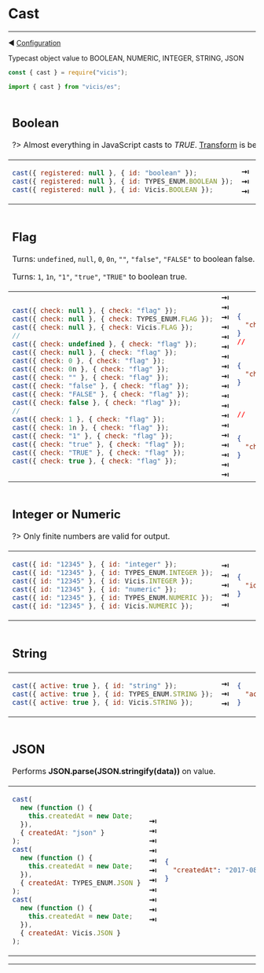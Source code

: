 # Cast

---

◀ [Configuration](/en/configuration.md)

Typecast object value to BOOLEAN, NUMERIC, INTEGER, STRING, JSON

```js
const { cast } = require("vicis");
```

```js
import { cast } from "vicis/es";
```

<table><thead><tr><td colspan="3">

## Boolean

?> Almost everything in JavaScript casts to *TRUE*. [Transform](/en/transform.md) is better suited for that.

</td></tr></thead><tbody>
<tr><td>

```js
cast({ registered: null }, { id: "boolean" });
cast({ registered: null }, { id: TYPES_ENUM.BOOLEAN });
cast({ registered: null }, { id: Vicis.BOOLEAN });
```

</td>
<td>
<strong>&#x21E5;</strong><br>
<strong>&#x21E5;</strong><br>
<strong>&#x21E5;</strong><br>
</td>
<td>

```json
{
  "registered": false
}
```

</td></tr>
</tbody></table>

<table><thead><tr><td colspan="3">

## Flag

Turns: `undefined`, `null`, `0`, `0n`, `""`, `"false"`, `"FALSE"` to boolean false.

Turns: `1`, `1n`, `"1"`, `"true"`, `"TRUE"` to boolean true.

</td></tr></thead><tbody>
<tr><td>

```js
cast({ check: null }, { check: "flag" });
cast({ check: null }, { check: TYPES_ENUM.FLAG });
cast({ check: null }, { check: Vicis.FLAG });
//
cast({ check: undefined }, { check: "flag" });
cast({ check: null }, { check: "flag" });
cast({ check: 0 }, { check: "flag" });
cast({ check: 0n }, { check: "flag" });
cast({ check: "" }, { check: "flag" });
cast({ check: "false" }, { check: "flag" });
cast({ check: "FALSE" }, { check: "flag" });
cast({ check: false }, { check: "flag" });
//
cast({ check: 1 }, { check: "flag" });
cast({ check: 1n }, { check: "flag" });
cast({ check: "1" }, { check: "flag" });
cast({ check: "true" }, { check: "flag" });
cast({ check: "TRUE" }, { check: "flag" });
cast({ check: true }, { check: "flag" });
```

</td>
<td>
<strong>&#x21E5;</strong><br>
<strong>&#x21E5;</strong><br>
<strong>&#x21E5;</strong><br>
<strong>&#x21E5;</strong><br>
<strong>&#x21E5;</strong><br>
<strong>&#x21E5;</strong><br>
<strong>&#x21E5;</strong><br>
<strong>&#x21E5;</strong><br>
<strong>&#x21E5;</strong><br>
<strong>&#x21E5;</strong><br>
<strong>&#x21E5;</strong><br>
<strong>&#x21E5;</strong><br>
<strong>&#x21E5;</strong><br>
<strong>&#x21E5;</strong><br>
<strong>&#x21E5;</strong><br>
<strong>&#x21E5;</strong><br>
<strong>&#x21E5;</strong><br>
<strong>&#x21E5;</strong><br>
<strong>&#x21E5;</strong><br>
</td>
<td>

```json
{
  "check": false
}
//


{
  "check": false
}



//


{
  "check": true
}


```

</td></tr>
</tbody></table>

<table><thead><tr><td colspan="3">

## Integer or Numeric

?> Only finite numbers are valid for output.

</td></tr></thead><tbody>
<tr><td>

```js
cast({ id: "12345" }, { id: "integer" });
cast({ id: "12345" }, { id: TYPES_ENUM.INTEGER });
cast({ id: "12345" }, { id: Vicis.INTEGER });
cast({ id: "12345" }, { id: "numeric" });
cast({ id: "12345" }, { id: TYPES_ENUM.NUMERIC });
cast({ id: "12345" }, { id: Vicis.NUMERIC });
```

</td>
<td>
<strong>&#x21E5;</strong><br>
<strong>&#x21E5;</strong><br>
<strong>&#x21E5;</strong><br>
<strong>&#x21E5;</strong><br>
<strong>&#x21E5;</strong><br>
</td>
<td>

```json
{
  "id": 12345
}
```

</td></tr>
</tbody></table>

<table><thead><tr><td colspan="3">

## String

</td></tr></thead><tbody>
<tr><td>

```js
cast({ active: true }, { id: "string" });
cast({ active: true }, { id: TYPES_ENUM.STRING });
cast({ active: true }, { id: Vicis.STRING });
```

</td>
<td>
<strong>&#x21E5;</strong><br>
<strong>&#x21E5;</strong><br>
<strong>&#x21E5;</strong><br>
</td>
<td>

```json
{
  "active": "true"
}
```

</td></tr>
</tbody></table>

<table><thead><tr><td colspan="3">

## JSON

Performs **JSON.parse(JSON.stringify(data))** on value.

</td></tr></thead><tbody>
<tr><td>

```js
cast(
  new (function () {
    this.createdAt = new Date;
  }),
  { createdAt: "json" }
);
cast(
  new (function () {
    this.createdAt = new Date;
  }),
  { createdAt: TYPES_ENUM.JSON }
);
cast(
  new (function () {
    this.createdAt = new Date;
  }),
  { createdAt: Vicis.JSON }
);
```

</td>
<td>
<strong>&#x21E5;</strong><br>
<strong>&#x21E5;</strong><br>
<strong>&#x21E5;</strong><br>
<strong>&#x21E5;</strong><br>
<strong>&#x21E5;</strong><br>
<strong>&#x21E5;</strong><br>
<strong>&#x21E5;</strong><br>
<strong>&#x21E5;</strong><br>
<strong>&#x21E5;</strong><br>
<strong>&#x21E5;</strong><br>
<strong>&#x21E5;</strong><br>
</td>
<td>

```json
{
  "createdAt": "2017-08-10T20:53:42.353Z"
}
```

</td></tr>
</tbody></table>

---
